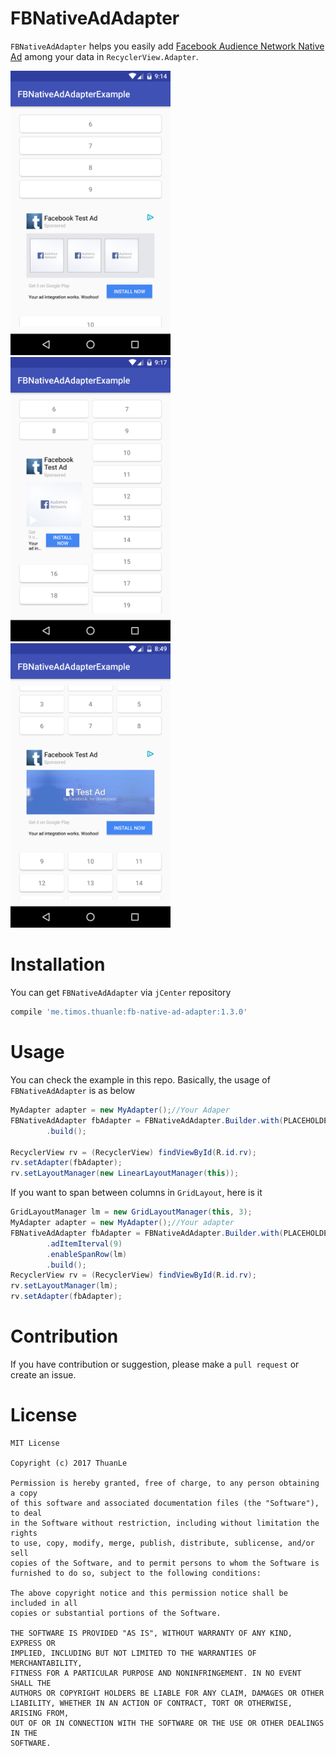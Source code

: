 # FBNativeAdAdapter

`FBNativeAdAdapter` helps you easily add  [Facebook Audience Network Native Ad](https://developers.facebook.com/docs/audience-network/native-ads) among your data in `RecyclerView.Adapter`.

<img src="/images/ss_linear.png" width="256">
<img src="/images/ss_staggered_grid.png" width="256">
<img src="/images/ss_grid_span_column.png" width="256">

# Installation

You can get `FBNativeAdAdapter` via `jCenter` repository

```groovy
compile 'me.timos.thuanle:fb-native-ad-adapter:1.3.0'
```

# Usage

You can check the example in this repo. Basically, the usage of `FBNativeAdAdapter` is as below

```java
MyAdapter adapter = new MyAdapter();//Your Adaper 
FBNativeAdAdapter fbAdapter = FBNativeAdAdapter.Builder.with(PLACEHOLDER_ID, adapter)
        .build();

RecyclerView rv = (RecyclerView) findViewById(R.id.rv);
rv.setAdapter(fbAdapter);
rv.setLayoutManager(new LinearLayoutManager(this));
```

If you want to span between columns in `GridLayout`, here is it

```java
GridLayoutManager lm = new GridLayoutManager(this, 3);
MyAdapter adapter = new MyAdapter();//Your adapter
FBNativeAdAdapter fbAdapter = FBNativeAdAdapter.Builder.with(PLACEHOLDER_ID, adapter)
        .adItemIterval(9)
        .enableSpanRow(lm)
        .build();
RecyclerView rv = (RecyclerView) findViewById(R.id.rv);
rv.setLayoutManager(lm);
rv.setAdapter(fbAdapter);
```

# Contribution

If you have contribution or suggestion, please make a `pull request` or create an issue.

# License

```
MIT License

Copyright (c) 2017 ThuanLe

Permission is hereby granted, free of charge, to any person obtaining a copy
of this software and associated documentation files (the "Software"), to deal
in the Software without restriction, including without limitation the rights
to use, copy, modify, merge, publish, distribute, sublicense, and/or sell
copies of the Software, and to permit persons to whom the Software is
furnished to do so, subject to the following conditions:

The above copyright notice and this permission notice shall be included in all
copies or substantial portions of the Software.

THE SOFTWARE IS PROVIDED "AS IS", WITHOUT WARRANTY OF ANY KIND, EXPRESS OR
IMPLIED, INCLUDING BUT NOT LIMITED TO THE WARRANTIES OF MERCHANTABILITY,
FITNESS FOR A PARTICULAR PURPOSE AND NONINFRINGEMENT. IN NO EVENT SHALL THE
AUTHORS OR COPYRIGHT HOLDERS BE LIABLE FOR ANY CLAIM, DAMAGES OR OTHER
LIABILITY, WHETHER IN AN ACTION OF CONTRACT, TORT OR OTHERWISE, ARISING FROM,
OUT OF OR IN CONNECTION WITH THE SOFTWARE OR THE USE OR OTHER DEALINGS IN THE
SOFTWARE.

```
